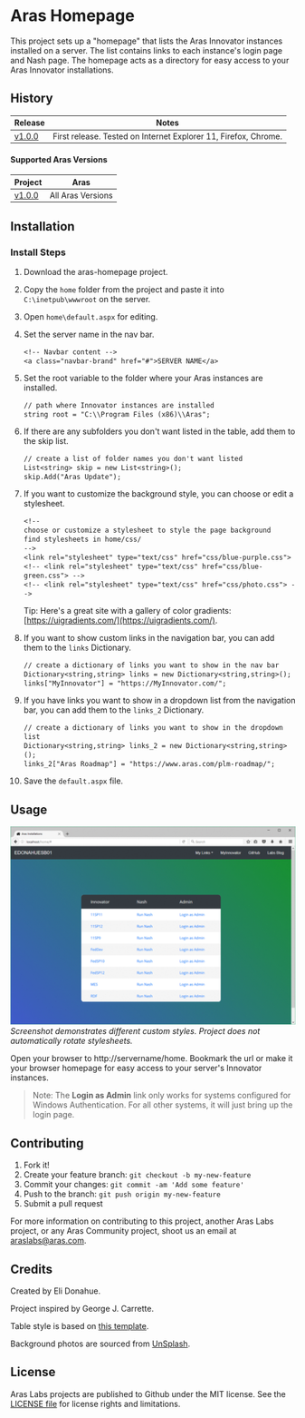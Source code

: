 # Aras Homepage

This project sets up a "homepage" that lists the Aras Innovator instances installed on a server. The list contains links to each instance's login page and Nash page. The homepage acts as a directory for easy access to your Aras Innovator installations.

## History

Release | Notes
--------|--------
[v1.0.0](https://github.com/ArasLabs/aras-homepage/releases/tag/v1.0.0) | First release. Tested on Internet Explorer 11, Firefox, Chrome.

#### Supported Aras Versions

Project | Aras
--------|------
[v1.0.0](https://github.com/ArasLabs/aras-homepage/releases/tag/v1.0.0) | All Aras Versions


## Installation

### Install Steps

1. Download the aras-homepage project.
2. Copy the `home` folder from the project and paste it into `C:\inetpub\wwwroot` on the server.
3. Open `home\default.aspx` for editing.
4. Set the server name in the nav bar.

    ```(html)
    <!-- Navbar content -->
    <a class="navbar-brand" href="#">SERVER NAME</a> 
    ```
5. Set the root variable to the folder where your Aras instances are installed.

    ```(html)
    // path where Innovator instances are installed
    string root = "C:\\Program Files (x86)\\Aras";
    ```

5. If there are any subfolders you don't want listed in the table, add them to the skip list.

    ```(html)
    // create a list of folder names you don't want listed
    List<string> skip = new List<string>();
    skip.Add("Aras Update");
    ```

6. If you want to customize the background style, you can choose or edit a stylesheet.

    ```(html)
    <!-- 
    choose or customize a stylesheet to style the page background 
    find stylesheets in home/css/
    -->
	<link rel="stylesheet" type="text/css" href="css/blue-purple.css">
	<!-- <link rel="stylesheet" type="text/css" href="css/blue-green.css"> -->
	<!-- <link rel="stylesheet" type="text/css" href="css/photo.css"> -->
    ```

    Tip: Here's a great site with a gallery of color gradients: [https://uigradients.com/](https://uigradients.com/).

7. If you want to show custom links in the navigation bar, you can add them to the `links` Dictionary.

    ```(html)
    // create a dictionary of links you want to show in the nav bar
    Dictionary<string,string> links = new Dictionary<string,string>();
    links["MyInnovator"] = "https://MyInnovator.com/";
    ```

8. If you have links you want to show in a dropdown list from the navigation bar, you can add them to the `links_2` Dictionary.

    ```(html)
    // create a dictionary of links you want to show in the dropdown list
    Dictionary<string,string> links_2 = new Dictionary<string,string>();
    links_2["Aras Roadmap"] = "https://www.aras.com/plm-roadmap/";
    ```

9. Save the `default.aspx` file.

## Usage

![Screenshot](./Screenshots/screenshot.gif)
*Screenshot demonstrates different custom styles. Project does not automatically rotate stylesheets.*

Open your browser to http://servername/home. Bookmark the url or make it your browser homepage for easy access to your server's Innovator instances.

> Note: The **Login as Admin** link only works for systems configured for Windows Authentication. For all other systems, it will just bring up the login page.

## Contributing

1. Fork it!
2. Create your feature branch: `git checkout -b my-new-feature`
3. Commit your changes: `git commit -am 'Add some feature'`
4. Push to the branch: `git push origin my-new-feature`
5. Submit a pull request

For more information on contributing to this project, another Aras Labs project, or any Aras Community project, shoot us an email at araslabs@aras.com.

## Credits

Created by Eli Donahue. 

Project inspired by George J. Carrette.

Table style is based on [this template](https://colorlib.com/etc/tb/Table_Responsive_v1/index.html).

Background photos are sourced from [UnSplash](https://unsplash.com/).

## License

Aras Labs projects are published to Github under the MIT license. See the [LICENSE file](./LICENSE.md) for license rights and limitations.
